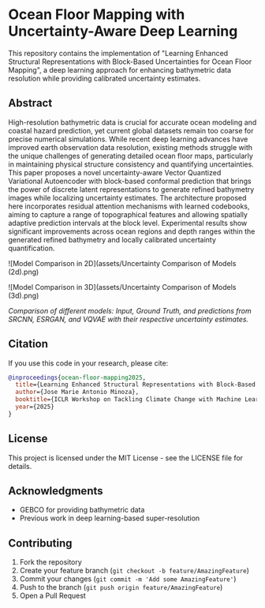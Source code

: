# Ocean Floor Mapping with Uncertainty-Aware Deep Learning

This repository contains the implementation of "Learning Enhanced Structural Representations with Block-Based Uncertainties for Ocean Floor Mapping", a deep learning approach for enhancing bathymetric data resolution while providing calibrated uncertainty estimates.

## Abstract

High-resolution bathymetric data is crucial for accurate ocean modeling and coastal hazard prediction, yet current global datasets remain too coarse for precise numerical simulations. While recent deep learning advances have improved earth observation data resolution, existing methods struggle with the unique challenges of generating detailed ocean floor maps, particularly in maintaining physical structure consistency and quantifying uncertainties. This paper proposes a novel uncertainty-aware Vector Quantized Variational Autoencoder with block-based conformal prediction that brings the power of discrete latent representations to generate refined bathymetry images while localizing uncertainty estimates. The architecture proposed here incorporates residual attention mechanisms with learned codebooks, aiming to capture a range of topographical features and allowing spatially adaptive prediction intervals at the block level. Experimental results show significant improvements across ocean regions and depth ranges within the generated refined bathymetry and locally calibrated uncertainty quantification.

![Model Comparison in 2D](assets/Uncertainty Comparison of Models (2d).png)

![Model Comparison in 3D](assets/Uncertainty Comparison of Models (3d).png)

*Comparison of different models: Input, Ground Truth, and predictions from SRCNN, ESRGAN, and VQVAE with their respective uncertainty estimates.*

## Citation

If you use this code in your research, please cite:
```bibtex
@inproceedings{ocean-floor-mapping2025,
  title={Learning Enhanced Structural Representations with Block-Based Uncertainties for Ocean Floor Mapping},
  author={Jose Marie Antonio Minoza},
  booktitle={ICLR Workshop on Tackling Climate Change with Machine Learning},
  year={2025}
}
```

## License

This project is licensed under the MIT License - see the LICENSE file for details.

## Acknowledgments

- GEBCO for providing bathymetric data
- Previous work in deep learning-based super-resolution

## Contributing

1. Fork the repository
2. Create your feature branch (`git checkout -b feature/AmazingFeature`)
3. Commit your changes (`git commit -m 'Add some AmazingFeature'`)
4. Push to the branch (`git push origin feature/AmazingFeature`)
5. Open a Pull Request
